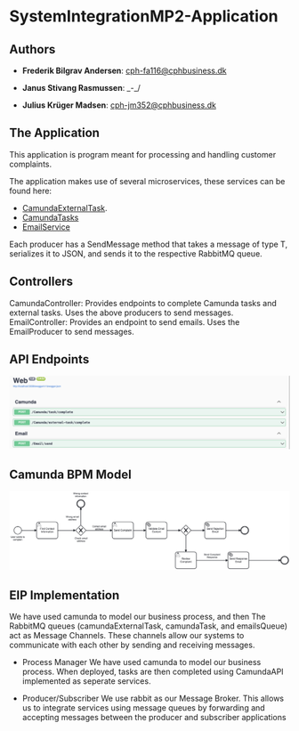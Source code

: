 # SystemIntegrationMP2-Application
## Authors

- **Frederik Bilgrav Andersen**: cph-fa116@cphbusiness.dk

- **Janus Stivang Rasmussen**: \_-_/

- **Julius Krüger Madsen**: cph-jm352@cphbusiness.dk

## The Application
This application is program meant for processing and handling customer complaints.

The application makes use of several microservices, these services can be found here:

- [CamundaExternalTask](https://github.com/Dare-Share-Care/SystemIntegrationMP2-CamundaExternalTasks).
- [CamundaTasks](https://github.com/Dare-Share-Care/SystemIntegrationMP2-CamundaTasks)
- [EmailService](https://github.com/Dare-Share-Care/SystemIntegrationMP2-EmailService)

Each producer has a SendMessage<T> method that takes a message of type T, serializes it to JSON, and sends it to the respective RabbitMQ queue.

## Controllers
CamundaController: Provides endpoints to complete Camunda tasks and external tasks. Uses the above producers to send messages.
EmailController: Provides an endpoint to send emails. Uses the EmailProducer to send messages.

## API Endpoints
![Swagger](https://github.com/Dare-Share-Care/SystemIntegrationMP2-Application/blob/main/Docs/swagger.png)

## Camunda BPM Model
![BPM](https://github.com/Dare-Share-Care/SystemIntegrationMP2-Application/blob/main/Docs/CustomerComplains.png)

## EIP Implementation
We have used camunda to model our business process, and then The RabbitMQ queues (camundaExternalTask, camundaTask, and emailsQueue) act as Message Channels. These channels allow our systems to communicate with each other by sending and receiving messages.
- Process Manager
  We have used camunda to model our business process. When deployed, tasks are then completed using CamundaAPI implemented as seperate services.

- Producer/Subscriber
  We use rabbit as our Message Broker. This allows us to integrate services using message queues by forwarding and accepting messages between the producer and subscriber applications
